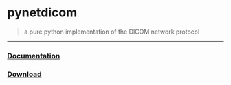 # pynetdicom #
> a pure python implementation of the DICOM network protocol

---

### [Documentation](http://packages.python.org/pynetdicom) ###
### [Download](http://pypi.python.org/pypi/pynetdicom) ###